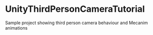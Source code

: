 # UnityThirdPersonCameraTutorial
Sample project showing third person camera behaviour and Mecanim animations
